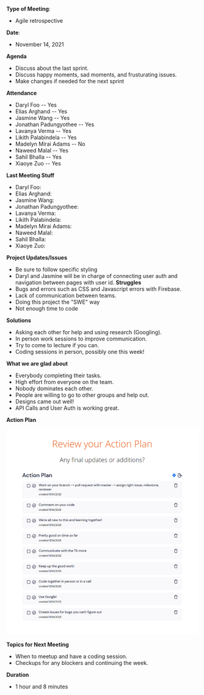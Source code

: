 **Type of Meeting**:
- Agile retrospective

**Date**:
- November 14, 2021

**Agenda**

- Discuss about the last sprint.
- Discuss happy moments, sad moments, and frusturating issues.
- Make changes if needed for the next sprint 

**Attendance**
- Daryl Foo               -- Yes
- Elias Arghand           -- Yes
- Jasmine Wang            -- Yes
- Jonathan Padungyothee   -- Yes
- Lavanya Verma           -- Yes
- Likith Palabindela      -- Yes
- Madelyn Mirai Adams     -- No
- Naweed Malal            -- Yes
- Sahil Bhalla            -- Yes
- Xiaoye Zuo              -- Yes 

**Last Meeting Stuff**
- Daryl Foo:               
- Elias Arghand:           
- Jasmine Wang:            
- Jonathan Padungyothee:   
- Lavanya Verma:           
- Likith Palabindela:     
- Madelyn Mirai Adams:     
- Naweed Malal:            
- Sahil Bhalla:            
- Xiaoye Zuo:       
         
**Project Updates/Issues**   
- Be sure to follow specific styling
- Daryl and Jasmine will be in charge of connecting user auth and navigation between pages with user id.
**Struggles**
- Bugs and errors such as CSS and Javascript errors with Firebase.
- Lack of communication between teams.
- Doing this project the "SWE" way
- Not enough time to code

**Solutions**
- Asking each other for help and using research (Googling).
- In person work sessions to improve communication.
- Try to come to lecture if you can.
- Coding sessions in person, possibly one this week!

**What we are glad about**
- Everybody completing their tasks.
- High effort from everyone on the team.
- Nobody dominates each other.
- People are willing to go to other groups and help out.
- Designs came out well!
- API Calls and User Auth is working great.

**Action Plan**

<img src="ActionPlan.png">

**Topics for Next Meeting**
- When to meetup and have a coding session.
- Checkups for any blockers and continuing the week.



**Duration**
- 1 hour and 8 minutes
